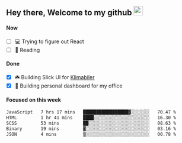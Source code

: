 ## Hey there, Welcome to my github <img src="https://media.giphy.com/media/hvRJCLFzcasrR4ia7z/giphy.gif" width="25px">

#### Now
- [ ] 💻 Trying to figure out React
- [ ] 📕 Reading

#### Done
- [x] ☘️ Building Slick UI for [Klimabiler](https://klimabiler.dk)
- [x] 🚀 Building personal dashboard for my office
 
 #### Focused on this week
<!--START_SECTION:waka-->

```txt
JavaScript   7 hrs 17 mins   █████████████████▓░░░░░░░   70.47 %
HTML         1 hr 41 mins    ████░░░░░░░░░░░░░░░░░░░░░   16.30 %
SCSS         53 mins         ██░░░░░░░░░░░░░░░░░░░░░░░   08.63 %
Binary       19 mins         ▓░░░░░░░░░░░░░░░░░░░░░░░░   03.16 %
JSON         4 mins          ▒░░░░░░░░░░░░░░░░░░░░░░░░   00.78 %
```

<!--END_SECTION:waka-->

